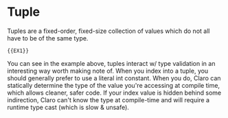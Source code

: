 # Tuple

Tuples are a fixed-order, fixed-size collection of values which do not all have to be of the same type.

```
{{EX1}}
```

You can see in the example above, tuples interact w/ type validation in an interesting way worth making note of. When
you index into a tuple, you should generally prefer to use a literal int constant. When you do, Claro can statically
determine the type of the value you're accessing at compile time, which allows cleaner, safer code. If your index value
is hidden behind some indirection, Claro can't know the type at compile-time and will require a runtime type cast (which
is slow & unsafe).